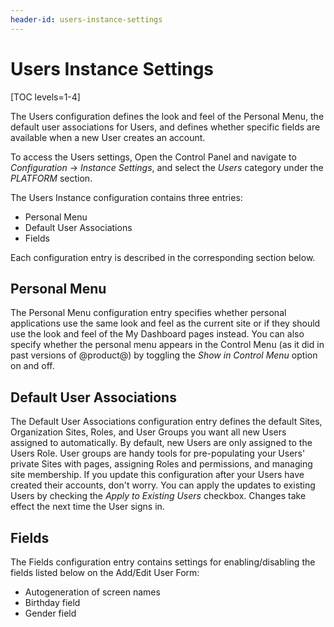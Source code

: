 ```yaml
---
header-id: users-instance-settings
---
```


# Users Instance Settings

[TOC levels=1-4]

The Users configuration defines the look and feel of the Personal Menu, the 
default user associations for Users, and defines whether specific fields are 
available when a new User creates an account. 

To access the Users settings, Open the Control Panel and navigate to 
*Configuration* &rarr; *Instance Settings*, and select the *Users* category 
under the *PLATFORM* section. 

The Users Instance configuration contains three entries:

- Personal Menu
- Default User Associations
- Fields

Each configuration entry is described in the corresponding section below. 

## Personal Menu

The Personal Menu configuration entry specifies whether personal applications 
use the same look and feel as the current site or if they should use the look 
and feel of the My Dashboard pages instead. You can also specify whether the 
personal menu appears in the Control Menu (as it did in past versions of 
@product@) by toggling the *Show in Control Menu* option on and off. 

## Default User Associations

The Default User Associations configuration entry defines the default Sites, 
Organization Sites, Roles, and User Groups you want all new Users assigned to 
automatically. By default, new Users are only assigned to the Users Role. User 
groups are handy tools for pre-populating your Users' private Sites with pages, 
assigning Roles and permissions, and managing site membership. If you update 
this configuration after your Users have created their accounts, don't worry. 
You can apply the updates to existing Users by checking the 
*Apply to Existing Users* checkbox. Changes take effect the next time the User 
signs in. 

## Fields

The Fields configuration entry contains settings for enabling/disabling the 
fields listed below on the Add/Edit User Form:

- Autogeneration of screen names
- Birthday field
- Gender field
